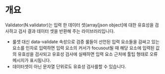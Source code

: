 개요
===

Validator(N.validator)는 입력 한 데이터 셋(array[json object]에 대한 유효성을 검사하고 검사 결과 데이터 셋을 반환해 주는 라이브러리입니다.

 * 룰셋 대신 data-validate 속성으로 검증 룰들이 선언된 입력 요소들을 감싸고 있는 요소를 인자로 입력하면 입력 요소의 커서가 focusout될 때 해당 요소에 입력된 값의 유효성을 검사되고 유효성 검사에 실패하면 입력 요소 근처에 툴팁 형태로 오류 메시지가 표시됩니다.
 * 데이터셋이 아닌 문자열 단위로도 유효성 검사를할 수 있습니다.